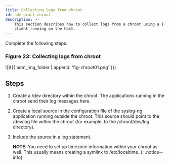 ```yaml
---
title: Collecting logs from chroot
id: adm-pract-chroot
description: >-
	This section describes how to collect logs from a chroot using a {{ site.product.short_name }}
	client running on the host.
---
```


Complete the following steps:

### Figure 23: Collecting logs from chroot

![]({{ adm_img_folder | append: 'fig-chroot01.png' }})

## Steps

1. Create a /dev directory within the chroot. The applications running
    in the chroot send their log messages here.

2. Create a local source in the configuration file of the syslog-ng
    application running outside the chroot. This source should point to
    the /dev/log file within the chroot (for example, to the
    /chroot/dev/log directory).

3. Include the source in a log statement.

    **NOTE:** You need to set up timezone information within your chroot as
    well. This usually means creating a symlink to /etc/localtime.
    {: .notice--info}
